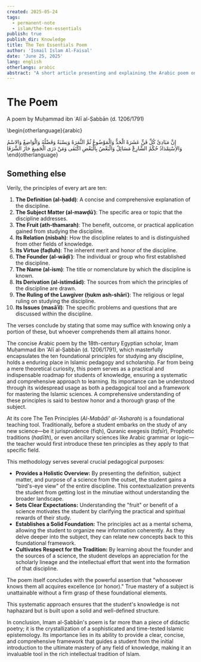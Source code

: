 ```yaml
---
created: 2025-05-24
tags:
  - permanent-note
  - islam/the-ten-essentials
publish: true
publish_dir: Knowledge
title: The Ten Essentials Poem
author: 'Ismail Islam Al-Faisal'
date: 'June 25, 2025'
lang: english
otherlangs: arabic
abstract: "A short article presenting and explaining the Arabic poem on the 'Ten Essentials' (Al-Mabādi' al-'Asharah) by Imam Muḥammad ibn 'Alī al-Ṣabbān, a foundational framework for studying any discipline in the Islamic tradition."
---
```


# The Poem

A poem by Muḥammad ibn ʿAlī al-Ṣabbān (d. 1206/1791)

\begin{otherlanguage}{arabic}

إِنَّ مَبَادِئَ كُلِّ فَنٍّ عَشَرَهْ
الْحَدُّ وَالْمَوْضُوعُ ثُمَّ الثَّمَرَهْ
وَنِسْبَةٌ وَفَضْلُهُ وَالْوَاضِعْ
وَالاسْمُ وَالاِسْتِمْدَادُ حُكْمُ الشَّارِعْ
مَسَائِلٌ وَالْبَعْضُ بِالْبَعْضِ اكْتَفَى
وَمَنْ دَرَى الْجَمِيعَ حَازَ الشَّرَفَا
\end{otherlanguage}

## Something else

Verily, the principles of every art are ten:

1. **The Definition (al-ḥadd)**: A concise and comprehensive explanation of the discipline.
2. **The Subject Matter (al-mawḍūʿ)**: The specific area or topic that the discipline addresses.
3. **The Fruit (ath-thamarah)**: The benefit, outcome, or practical application gained from studying the discipline.
4. **Its Relation (nisbah)**: How the discipline relates to and is distinguished from other fields of knowledge.
5. **Its Virtue (faḍluh)**: The inherent merit and honor of the discipline.
6. **The Founder (al-wāḍiʿ)**: The individual or group who first established the discipline.
7. **The Name (al-ism)**: The title or nomenclature by which the discipline is known.
8. **Its Derivation (al-istimdād)**: The sources from which the principles of the discipline are drawn.
9. **The Ruling of the Lawgiver (ḥukm ash-shāriʿ)**: The religious or legal ruling on studying the discipline.
10. **Its Issues (masāʾil)**: The specific problems and questions that are discussed within the discipline.

The verses conclude by stating that some may suffice with knowing only a portion of these, but whoever comprehends them all attains honor.

The concise Arabic poem by the 18th-century Egyptian scholar, Imam Muḥammad ibn 'Alī al-Ṣabbān (d. 1206/1791), which masterfully encapsulates the ten foundational principles for studying any discipline, holds a enduring place in Islamic pedagogy and scholarship. Far from being a mere theoretical curiosity, this poem serves as a practical and indispensable roadmap for students of knowledge, ensuring a systematic and comprehensive approach to learning. Its importance can be understood through its widespread usage as both a pedagogical tool and a framework for mastering the Islamic sciences. A comprehensive understanding of these principles is said to bestow honor and a thorough grasp of the subject.

At its core The Ten Principles (_Al-Mabādi' al-'Asharah_) is a foundational teaching tool. Traditionally, before a student embarks on the study of any new science—be it jurisprudence (fiqh), Quranic exegesis (_tafsīr_), Prophetic traditions (_hadīth_), or even ancillary sciences like Arabic grammar or logic—the teacher would first introduce these ten principles as they apply to that specific field.

This methodology serves several crucial pedagogical purposes:

- **Provides a Holistic Overview:** By presenting the definition, subject matter, and purpose of a science from the outset, the student gains a "bird's-eye view" of the entire discipline. This contextualization prevents the student from getting lost in the minutiae without understanding the broader landscape.
- **Sets Clear Expectations:** Understanding the "fruit" or benefit of a science motivates the student by clarifying the practical and spiritual rewards of their study.
- **Establishes a Solid Foundation:** The principles act as a mental schema, allowing the student to organize new information coherently. As they delve deeper into the subject, they can relate new concepts back to this foundational framework.
- **Cultivates Respect for the Tradition:** By learning about the founder and the sources of a science, the student develops an appreciation for the scholarly lineage and the intellectual effort that went into the formation of that discipline.

The poem itself concludes with the powerful assertion that "whosoever knows them all acquires excellence (or honor)." True mastery of a subject is unattainable without a firm grasp of these foundational elements.

This systematic approach ensures that the student's knowledge is not haphazard but is built upon a solid and well-defined structure.

In conclusion, Imam al-Ṣabbān's poem is far more than a piece of didactic poetry; it is the crystallization of a sophisticated and time-tested Islamic epistemology. Its importance lies in its ability to provide a clear, concise, and comprehensive framework that guides a student from the initial introduction to the ultimate mastery of any field of knowledge, making it an invaluable tool in the rich intellectual tradition of Islam.

